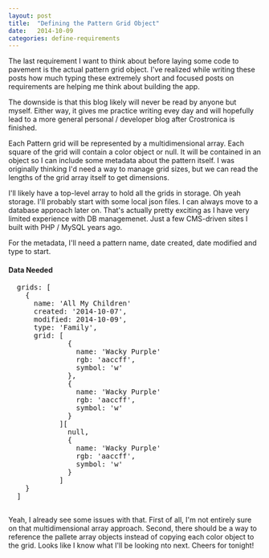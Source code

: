 ```yaml
---
layout: post
title:  "Defining the Pattern Grid Object"
date:   2014-10-09
categories: define-requirements
---
```

The last requirement I want to think about before laying some code to pavement is the actual pattern grid object. I've realized while writing these posts how much typing these extremely short and focused posts on requirements are helping me think about building the app.

The downside is that this blog likely will never be read by anyone but myself. Either way, it gives me practice writing evey day and will hopefully lead to a more general personal / developer blog after Crostronica is finished.

Each Pattern grid will be represented by a multidimensional array. Each square of the grid will contain a color object or null. It will be contained in an object so I can include some metadata about the pattern itself. I was originally thinking I'd need a way to manage grid sizes, but we can read the lengths of the grid array itself to get dimensions.

I'll likely have a top-level array to hold all the grids in storage. Oh yeah storage. I'll probably start with some local json files. I can always move to a database approach later on. That's actually pretty exciting as I have very limited experience with DB managemenet. Just a few CMS-driven sites I built with PHP / MySQL years ago.

For the metadata, I'll need a pattern name, date created, date modified and type to start.

#### Data Needed

<div code-showhide headline="All Grids Structure">
  <pre>
  grids: [
    {
      name: 'All My Children'
      created: '2014-10-07',
      modified: 2014-10-09',
      type: 'Family',
      grid: [
              {
                name: 'Wacky Purple'
                rgb: 'aaccff',
                symbol: 'w'
              },
              {
                name: 'Wacky Purple'
                rgb: 'aaccff',
                symbol: 'w'
              }
            ][
              null,
              {
                name: 'Wacky Purple'
                rgb: 'aaccff',
                symbol: 'w'
              }
            ]
    }
  ]
  </pre>
</div>

Yeah, I already see some issues with that. First of all, I'm not entirely sure on that multidimensional array approach. Second, there should be a way to reference the pallete array objects instead of copying each color object to the grid. Looks like I know what I'll be looking nto next. Cheers for tonight!
